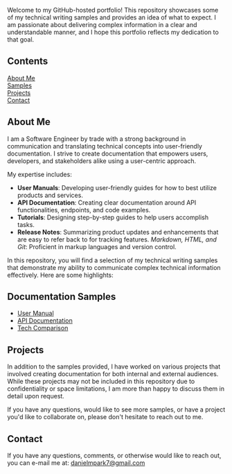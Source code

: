 Welcome to my GitHub-hosted portfolio! This repository showcases some of my technical writing samples and provides an idea of what to expect. I am passionate about delivering complex information in a clear and understandable manner, and I hope this portfolio reflects my dedication to that goal.

## Contents
[About Me](#about-me)\
[Samples](#samples)\
[Projects](#projects)\
[Contact](#contact)

## About Me
I am a Software Engineer by trade with a strong background in communication and translating technical concepts into user-friendly documentation. I strive to create documentation that empowers users, developers, and stakeholders alike using a user-centric approach.

My expertise includes:

* **User Manuals**: Developing user-friendly guides for how to best utilize products and services.
* **API Documentation**: Creating clear documentation around API functionalities, endpoints, and code examples.
* **Tutorials**: Designing step-by-step guides to help users accomplish tasks.
* **Release Notes**: Summarizing product updates and enhancements that are easy to refer back to for tracking features.
*Markdown, HTML, and Git*: Proficient in markup languages and version control.

In this repository, you will find a selection of my technical writing samples that demonstrate my ability to communicate complex technical information effectively. Here are some highlights:

## Documentation Samples
* [User Manual](how-to/docker-node-webapp.md)
* [API Documentation](https://github.com/el-mno/el-mno.github.io/blob/main/api-docs/rest-api-docs.md)
* [Tech Comparison](tech/fargate-lambda-comparison.md)

## Projects
In addition to the samples provided, I have worked on various projects that involved creating documentation for both internal and external audiences. While these projects may not be included in this repository due to confidentiality or space limitations, I am more than happy to discuss them in detail upon request.

If you have any questions, would like to see more samples, or have a project you'd like to collaborate on, please don't hesitate to reach out to me.

## Contact
If you have any questions, comments, or otherwise would like to reach out, you can e-mail me at: [danielmpark7@gmail.com](mailto:danielmpark7@gmail.com)
